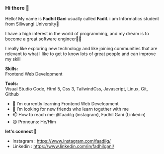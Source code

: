### Hi there 👋

Hello! My name is **Fadhil Gani** usually called **Fadil**. i am Informatics student from Siliwangi University🏫

I have a high interest in the world of programming, and my dream is to become a great software engineer👨‍💻

I really like exploring new technology and like joining communities that are relevant to what I like to get to know lots of great people and can improve my skill

**Skills:** </br>
Frontend Web Development

**Tools:** </br>
Visual Studio Code, Html 5, Css 3, TailwindCss, Javascript, Linux, Git, Github

- 🌱 I’m currently learning Frontend Web Development
- 🤔 I’m looking for new friends who learn together with me
- 📫 How to reach me: @faadilg (instagram), Fadhil Gani (Linkedin)
- 😄 Pronouns: He/Him
<!-- ⚡ Fun fact: ...-->

**let's connect 🚀**
- Instagram : https://www.instagram.com/faadilg/
- Linkedin : https://www.linkedin.com/in/fadhilgani/

<!--
**kudill/kudill** is a ✨ _special_ ✨ repository because its `README.md` (this file) appears on your GitHub profile.

Here are some ideas to get you started:

- 🔭 I’m currently working on ...
- 🌱 I’m currently learning ...
- 👯 I’m looking to collaborate on ...
- 🤔 I’m looking for help with ...
- 💬 Ask me about ...
- 📫 How to reach me: ...
- 😄 Pronouns: ...
- ⚡ Fun fact: ...
-->
